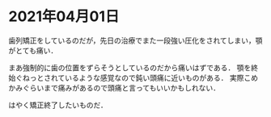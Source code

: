 # 2021年04月01日 



歯列矯正をしているのだが，先日の治療でまた一段強い圧化をされてしまい，顎がとても痛い．


まあ強制的に歯の位置をずらそうとしているのだから痛いはずである．
顎を終始ぐねっとされているような感覚なので鈍い頭痛に近いものがある．
実際こめかみぐらいまで痛みがあるので頭痛と言ってもいいかもしれない．



はやく矯正終了したいものだ．


